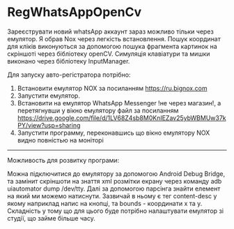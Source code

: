 # RegWhatsAppOpenCv

 Зареєструвати новий whatsApp аккаунт зараз можливо тільки через емулятор. Я обрав Nox через легкість встановлення.
Пошук координат для кліків виконуються за допомогою пошука фрагмента картинок на скріншоті через бібліотеку openCV.
Симуляція клавіатури та мишки виконано через бібліотеку InputManager.

Для запуску авто-регістратора потрібно:

1. Встановити емулятор NOX за посиланням https://ru.bignox.com
2. Запустити емулятор.
3. Встановити на емулятор WhatsApp Messenger !не через магазин!, а перетягнувши у вікно емулятору файл за посиланням https://drive.google.com/file/d/1LV68Z4sb8M0KnIEZav25ybWBMUw37kPY/view?usp=sharing
4. Запустити программу, переконавшись що вікно емулятору NOX видно повністью на моніторі


_____________________________________________________________________________________________________________________________________

 Можливость для розвитку програми: 
 
  Можна підключитися до емулятору за допомогою Android Debug Bridge, та замінит скріншоти на знаття xml розмітки екрану через команду adb uiautomator dump /dev/tty.
Далі за допомогою парсінга знайти елемент на який ми можемо натиснути. Зазвичай в ньому є тег content-desc у якому наприклад напис на кнопці, та bounds - координати x та y.
Складність у тому що для цього буде потрібно налаштувати емулятор зі студії, що займе більше часу.
